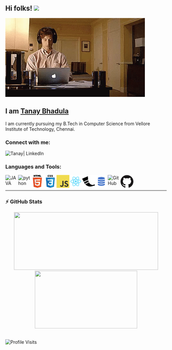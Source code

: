  
## Hi folks! <img src="https://media.giphy.com/media/hvRJCLFzcasrR4ia7z/giphy.gif" width="28">

<img src="silicon-valley.gif" alt="Profile Banner" />

## I am [Tanay Bhadula](https://github.com/TanayBhadula)

I am currently pursuing my B.Tech in Computer Science from Vellore Institute of Technology, Chennai.

 ### Connect with me:

[<img align="left" alt="Tanay| LinkedIn" src="https://img.shields.io/badge/linkedin%20-%230077B5.svg?&style=flat&logo=linkedin&logoColor=white" />][linkedin]
<br/>


### Languages and Tools:

<img align="left" alt="JAVA" width="40px" src="https://raw.githubusercontent.com/jmnote/z-icons/master/svg/java.svg" />
<img align="left" alt="python" width="40px" src="https://raw.githubusercontent.com/jmnote/z-icons/master/svg/python.svg" />
<img align="left" alt="HTML5" width="40px" src="https://raw.githubusercontent.com/github/explore/80688e429a7d4ef2fca1e82350fe8e3517d3494d/topics/html/html.png" />
<img align="left" alt="CSS3" width="40px" src="https://raw.githubusercontent.com/github/explore/80688e429a7d4ef2fca1e82350fe8e3517d3494d/topics/css/css.png" />
<img align="left" alt="JavaScript" width="40px" src="https://raw.githubusercontent.com/github/explore/80688e429a7d4ef2fca1e82350fe8e3517d3494d/topics/javascript/javascript.png" />
<img align="left" alt="React" width="40px" src="https://raw.githubusercontent.com/github/explore/80688e429a7d4ef2fca1e82350fe8e3517d3494d/topics/react/react.png" />
<img align="left" alt="Flask" width="40px" src="https://github.com/simple-icons/simple-icons/blob/develop/icons/flask.svg" />
<img align="left" alt="SQL" width="40px" src="https://raw.githubusercontent.com/github/explore/80688e429a7d4ef2fca1e82350fe8e3517d3494d/topics/sql/sql.png" />
<img align="left" alt="GitHub" width="40px" src="https://raw.githubusercontent.com/jmnote/z-icons/master/svg/git.svg" />
<img align="left" alt="GitHub" width="40px" src="https://raw.githubusercontent.com/github/explore/78df643247d429f6cc873026c0622819ad797942/topics/github/github.png" />

<br />
<br />

---

### :zap: GitHub Stats

<p align="center">
    <a href="https://github.com/TanayBhadula">
    <img height="180em" width="450em" src="https://github-readme-stats.vercel.app/api?username=TanayBhadula&count_private=true&show_icons=true&hide_title=true&theme=radical"/>
    <img height="180em" width="320em" src="https://github-readme-stats.vercel.app/api/top-langs/?username=TanayBhadula&langs_count=6&layout=compact&theme=radical"/>
    </a>
</p>


[linkedin]: https://www.linkedin.com/in/tanay-bhadula/
[twitter]: https://twitter.com/tanaybhadula/
[mail]: mailto:tanaybhadula2002@gmail.com 

<br />

<img src="https://badges.pufler.dev/visits/TanayBhadula/TanayBhadula?style=for-the-badge&label=Profile%20Visits" alt="Profile Visits">
